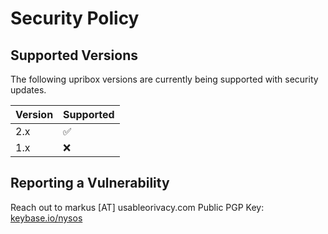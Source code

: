 # Security Policy

## Supported Versions

The following upribox versions are
currently being supported with security updates.

| Version | Supported          |
| ------- | ------------------ |
| 2.x     | :white_check_mark: |
| 1.x     | :x:                |

## Reporting a Vulnerability

Reach out to markus [AT] usableorivacy.com
Public PGP Key: [keybase.io/nysos](https://keybase.io/nysos/pgp_keys.asc)

